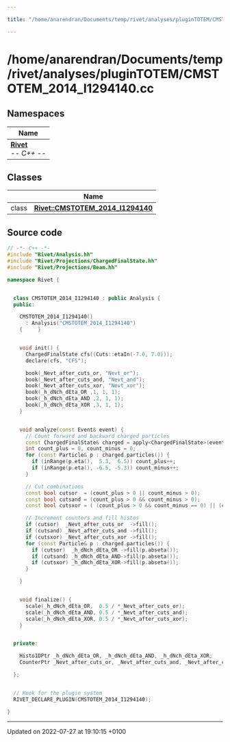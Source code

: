 ```yaml
---

title: "/home/anarendran/Documents/temp/rivet/analyses/pluginTOTEM/CMSTOTEM_2014_I1294140.cc"

---
```


# /home/anarendran/Documents/temp/rivet/analyses/pluginTOTEM/CMSTOTEM_2014_I1294140.cc



## Namespaces

| Name           |
| -------------- |
| **[Rivet](http://example.org/namespaces/namespacerivet/)** <br>-*- C++ -*-  |

## Classes

|                | Name           |
| -------------- | -------------- |
| class | **[Rivet::CMSTOTEM_2014_I1294140](http://example.org/classes/classrivet_1_1cmstotem__2014__i1294140/)**  |




## Source code

```cpp
// -*- C++ -*-
#include "Rivet/Analysis.hh"
#include "Rivet/Projections/ChargedFinalState.hh"
#include "Rivet/Projections/Beam.hh"

namespace Rivet {


  class CMSTOTEM_2014_I1294140 : public Analysis {
  public:

    CMSTOTEM_2014_I1294140()
      : Analysis("CMSTOTEM_2014_I1294140")
    {     }


    void init() {
      ChargedFinalState cfs((Cuts::etaIn(-7.0, 7.0)));
      declare(cfs, "CFS");

      book(_Nevt_after_cuts_or, "Nevt_or");
      book(_Nevt_after_cuts_and, "Nevt_and");
      book(_Nevt_after_cuts_xor, "Nevt_xor");
      book(_h_dNch_dEta_OR ,1, 1, 1);
      book(_h_dNch_dEta_AND ,2, 1, 1);
      book(_h_dNch_dEta_XOR ,3, 1, 1);
    }


    void analyze(const Event& event) {
      // Count forward and backward charged particles
      const ChargedFinalState& charged = apply<ChargedFinalState>(event, "CFS");
      int count_plus = 0, count_minus = 0;
      for (const Particle& p : charged.particles()) {
        if (inRange(p.eta(),  5.3,  6.5)) count_plus++;
        if (inRange(p.eta(), -6.5, -5.3)) count_minus++;
      }

      // Cut combinations
      const bool cutsor  = (count_plus > 0 || count_minus > 0);
      const bool cutsand = (count_plus > 0 && count_minus > 0);
      const bool cutsxor = ( (count_plus > 0 && count_minus == 0) || (count_plus == 0 && count_minus > 0) );

      // Increment counters and fill histos
      if (cutsor)  _Nevt_after_cuts_or  ->fill();
      if (cutsand) _Nevt_after_cuts_and ->fill();
      if (cutsxor) _Nevt_after_cuts_xor ->fill();
      for (const Particle& p : charged.particles()) {
        if (cutsor)  _h_dNch_dEta_OR ->fill(p.abseta());
        if (cutsand) _h_dNch_dEta_AND->fill(p.abseta());
        if (cutsxor) _h_dNch_dEta_XOR->fill(p.abseta());
      }

    }


    void finalize() {
      scale(_h_dNch_dEta_OR,  0.5 / *_Nevt_after_cuts_or);
      scale(_h_dNch_dEta_AND, 0.5 / *_Nevt_after_cuts_and);
      scale(_h_dNch_dEta_XOR, 0.5 / *_Nevt_after_cuts_xor);
    }


  private:

    Histo1DPtr _h_dNch_dEta_OR, _h_dNch_dEta_AND, _h_dNch_dEta_XOR;
    CounterPtr _Nevt_after_cuts_or, _Nevt_after_cuts_and, _Nevt_after_cuts_xor;

  };


  // Hook for the plugin system
  RIVET_DECLARE_PLUGIN(CMSTOTEM_2014_I1294140);

}
```


-------------------------------

Updated on 2022-07-27 at 19:10:15 +0100
